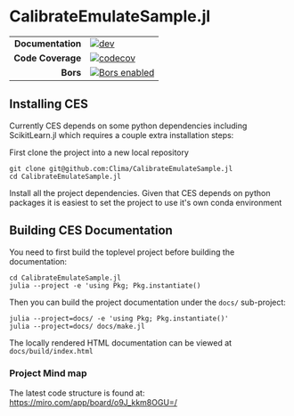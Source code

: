 # CalibrateEmulateSample.jl

|||
|---------------------:|:----------------------------------------------|
| **Documentation**    | [![dev][docs-dev-img]][docs-dev-url]          |
| **Code Coverage**    | [![codecov][codecov-img]][codecov-url]        |
| **Bors**             | [![Bors enabled][bors-img]][bors-url]         |

[docs-dev-img]: https://img.shields.io/badge/docs-dev-blue.svg
[docs-dev-url]: https://CliMA.github.io/CalibrateEmulateSample.jl/dev/

[codecov-img]: https://codecov.io/gh/CliMA/CalibrateEmulateSample.jl/branch/master/graph/badge.svg
[codecov-url]: https://codecov.io/gh/CliMA/CalibrateEmulateSample.jl

[bors-img]: https://bors.tech/images/badge_small.svg
[bors-url]: https://app.bors.tech/repositories/24774

## Installing CES

Currently CES depends on some python dependencies including ScikitLearn.jl which requires a couple extra installation steps:

First clone the project into a new local repository

```
git clone git@github.com:Clima/CalibrateEmulateSample.jl
cd CalibrateEmulateSample.jl
```

Install all the project dependencies.  Given that CES depends on python packages it is easiest to set the project to use it's own conda environment


## Building CES Documentation

You need to first build the toplevel project before building the documentation:

```
cd CalibrateEmulateSample.jl
julia --project -e 'using Pkg; Pkg.instantiate()
```

Then you can build the project documentation under the `docs/` sub-project:

```
julia --project=docs/ -e 'using Pkg; Pkg.instantiate()'
julia --project=docs/ docs/make.jl
```

The locally rendered HTML documentation can be viewed at `docs/build/index.html`

### Project Mind map
The latest code structure is found at:
https://miro.com/app/board/o9J_kkm8OGU=/
